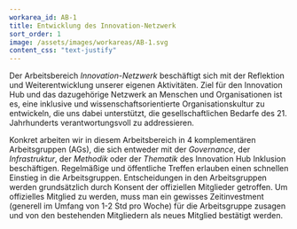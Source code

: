 ```yaml
---
workarea_id: AB-1
title: Entwicklung des Innovation-Netzwerk
sort_order: 1
image: /assets/images/workareas/AB-1.svg
content_css: "text-justify"
---
```

Der Arbeitsbereich *Innovation-Netzwerk* beschäftigt sich mit der Reflektion und Weiterentwicklung unserer eigenen Aktivitäten. Ziel für den Innovation Hub und das dazugehörige Netzwerk an Menschen und Organisationen ist es, eine inklusive und wissenschaftsorientierte Organisationskultur zu entwickeln, die uns dabei unterstützt, die gesellschaftlichen Bedarfe des 21. Jahrhunderts verantwortungsvoll zu addressieren. 

Konkret arbeiten wir in diesem Arbeitsbereich in 4 komplementären Arbeitsgruppen (AGs), die sich entweder mit der *Governance*, der *Infrastruktur*, der *Methodik* oder der *Thematik* des Innovation Hub Inklusion beschäftigen. Regelmäßige und öffentliche Treffen erlauben einen schnellen Einstieg in die Arbeitsgruppen. Entscheidungen in den Arbeitsgruppen werden grundsätzlich durch Konsent der offiziellen Mitglieder getroffen. Um offizielles Mitglied zu werden, muss man ein gewisses Zeitinvestment (generell im Umfang von 1-2 Std pro Woche) für die Arbeitsgruppe zusagen und von den bestehenden Mitgliedern als neues Mitglied bestätigt werden.
